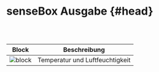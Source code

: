 # senseBox Ausgabe {#head}

<div class="description"></div>
<div class="line">
    <br>
    <br>
</div>


| Block | Beschreibung |
| -- | -- |
| ![block](../../pictures/blocks/temp_humi.png) | Temperatur und Luftfeuchtigkeit  |

